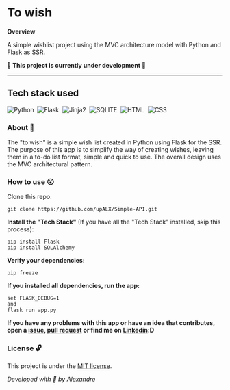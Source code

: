 # To wish

**Overview**

A simple wishlist project using the MVC architecture model with Python and Flask as SSR.

**:construction: This project is currently under development :construction:**

---

## Tech stack used
![Python](https://img.shields.io/badge/-Python-05122A?style=flat&logo=python)&nbsp;
![Flask](https://img.shields.io/badge/-Flask-05122A?style=flat&logo=flask)&nbsp;
![Jinja2](https://img.shields.io/badge/-Jinja2-05122A?style=flat&logo=jinja)&nbsp;
![SQLITE](https://img.shields.io/badge/-SQLite-05122A?style=flat&logo=sqlite)&nbsp;
![HTML](https://img.shields.io/badge/-HTML5-05122A?style=flat&logo=html5)&nbsp;
![CSS](https://img.shields.io/badge/-CSS3-05122A?style=flat&logo=CSS3)&nbsp;


### About :book:
The "to wish" is a simple wish list created in Python using Flask for the SSR. The purpose of this app is to simplify the way of creating wishes, leaving them in a to-do list format, simple and quick to use. The overall design uses the MVC architectural pattern.


### How to use :open_mouth:
Clone this repo:
```
git clone https://github.com/upALX/Simple-API.git
```
**Install the "Tech Stack"** (If you have all the "Tech Stack" installed, skip this process):
```
pip install Flask
pip install SQLAlchemy
```
**Verify your dependencies:**
```
pip freeze
```
**If you installed all dependencies, run the app:**
```
set FLASK_DEBUG=1
and
flask run app.py 
```
**If you have any problems with this app or have an idea that contributes, open a [issue](https://github.com/upALX/To-Wish/issues), [pull request](https://github.com/upALX/To-Wish/pulls) or find me on [Linkedin](https://www.linkedin.com/in/upalx/):D**

### License :unlock:
This project is under the [MIT license](https://github.com/upALX/Simple-API/blob/1bd0e539a673e684ebe9977cd72c709acbd65aa3/LICENSE).

*Developed with :purple_heart: by Alexandre*
